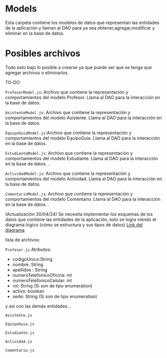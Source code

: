 # Models
Esta carpeta contiene los modelos de datos que representan las entidades de la aplicación y llaman al DAO para ya sea obtener,agregar,modificar y eliminar en la base de datos.

# Posibles archivos
Todo esto bajo lo posible a crearse ya que puede ser que se tenga que agregar archivos o eliminarlos.

TO-DO

`ProfesorModel.js`: Archivo que contiene la representación y comportamientos del modelo Profesor. Llama al DAO para la interacción en la base de datos. 

`AsistenteModel.js`: Archivo que contiene la representación y comportamientos del modelo Asistente. Llama al DAO para la interacción en la base de datos. 

`EquipoGuiaModel.js`:Archivo que contiene la representación y comportamientos del modelo EquipoGuia. Llama al DAO para la interacción en la base de datos. 

`EstudianteModel.js`: Archivo que contiene la representación y comportamientos del modelo Estudiante. Llama al DAO para la interacción en la base de datos. . 

`ActividadModel.js`: Archivo que contiene la representación y comportamientos del modelo Actividad. Llama al DAO para la interacción en la base de datos. 

`ComentarioModel.js`: Archivo que contiene la representación y comportamientos del modelo Comentario. Llama al DAO para la interacción en la base de datos. . 

(Actualización 30/04/24)
Se necesita implementar los esquemas de los datos que contiene las entidades de la aplicación, esto se logra viendo el diagrama lógico (cómo se estructura y sus tipos de datos)
[Link del diagrama](https://drive.google.com/file/d/1pcFyfyDL1DzV_WjK7x1FPDm5p0ZLC07W/view?usp=sharing)


lista de archivos:

`Profesor.js`
Atributos:
* codigoUnico:String
* nombre: String
* apellidos : String
* numeroTelefonicoOficina: int
* numeroTelefonicoCelular: int
* rol: String (Si son de tipo enumeration)
* activo: boolean
* sede: String (Si son de tipo enumeration)

y asi con las demás entidades...

`Asistente.js`

`EquipoGuia.js`

`Estudiante.js`

`Actividad.js`

`Comentario.js`